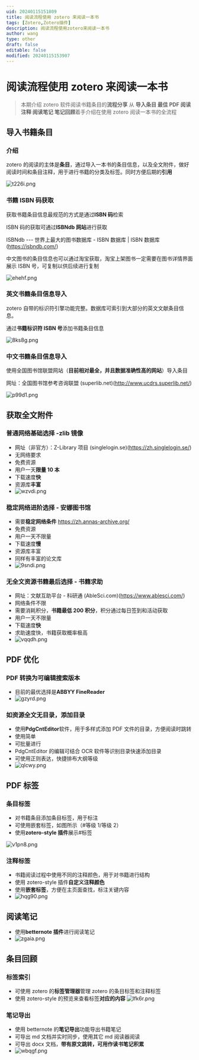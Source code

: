 ```yaml
---
uid: 20240115151809
title: 阅读流程使用 zotero 来阅读一本书
tags: [Zotero,Zotero插件]
description: 阅读流程使用zotero来阅读一本书
author: wang
type: other
draft: false
editable: false
modified: 20240115153907
---
```


# 阅读流程使用 zotero 来阅读一本书

>本期介绍 zotero 软件阅读书籍条目的**流程分享**
>从 **导入条目 最佳 PDF 阅读注释 阅读笔记 笔记回顾**着手介绍在使用 zotero 阅读一本书的全流程

## 导入书籍条目

### 介绍

zotero 的阅读的主体是**条目**，通过导入一本书的条目信息，以及全文附件，做好阅读时间和条目注释，用于进行书籍的分类及标签。同时方便后期的**引用**

![t226i.png](https://cdn.pkmer.cn/images/t226i.png!pkmer)

### 书籍 ISBN 码获取

获取书籍条目信息最规范的方式是通过**ISBN 码**检索

ISBN 码的获取可通过**ISBNdb 网站**进行获取

ISBNdb --- 世界上最大的图书数据库 - ISBN 数据库 | ISBN 数据库 (<https://isbndb.com/>)

中文图书的条目信息也可以通过淘宝获取，淘宝上架图书一定需要在图书详情界面展示 ISBN 号，可复制以供后续进行复制

![ehehf.png](https://cdn.pkmer.cn/images/ehehf.png!pkmer)

### 英文书籍条目信息导入

zotero 自带的标识符引擎功能完整。数据库可索引到大部分的英文文献条目信息。

通过**书籍标识符 ISBN 号**添加书籍条目信息

![8ks8g.png](https://cdn.pkmer.cn/images/8ks8g.png!pkmer)

### 中文书籍条目信息导入

使用全国图书馆联盟网站（**目前相对最全，并且数据准确性高的网站**）导入条目

网址：全国图书馆参考咨询联盟 (superlib.net)(<http://www.ucdrs.superlib.net/>)

![p99d1.png](https://cdn.pkmer.cn/images/p99d1.png!pkmer)

## 获取全文附件

### 普通网络基础选择 -zlib 镜像

- 网址（非官方）：Z-Library 项目 (singlelogin.se)(<https://zh.singlelogin.se/>)
- 无网络要求
- 免费资源
- 用户一天**限量 10 本**
- 下载速度**快**
- 资源库**丰富**
- ![wzvdi.png](https://cdn.pkmer.cn/images/wzvdi.png!pkmer)

### 稳定网络进阶选择 - 安娜图书馆

- 需要**稳定网络条件** <https://zh.annas-archive.org/>
- 免费资源
- 用户一天不限量
- 下载速度**慢**
- 资源库丰富
- 同样有丰富的论文库
- ![9sndi.png](https://cdn.pkmer.cn/images/9sndi.png!pkmer)

### 无全文资源书籍最后选择 - 书籍求助

- 网址：文献互助平台 - 科研通 (AbleSci.com)(<https://www.ablesci.com/>)
- 网络条件不限
- 需要消耗积分，**书籍最低 200 积分**，积分通过每日签到和活动获取
- 用户一天不限量
- 下载速度**快**
- 求助速度快，书籍获取概率极高
- ![vqqdh.png](https://cdn.pkmer.cn/images/vqqdh.png!pkmer)

## PDF 优化

### PDF 转换为可编辑搜索版本

- 目前的最优选择是**ABBYY FineReader**
- ![gzyrd.png](https://cdn.pkmer.cn/images/gzyrd.png!pkmer)

### 如资源全文无目录，添加目录

- 使用**PdgCntEditor**软件，用于多样式添加 PDF 文件的目录，方便阅读时跳转
- 使用简单
- 可批量进行
- PdgCntEditor 的编辑可结合 OCR 软件等识别目录快速添加目录
- 可使用正则表达，快捷排布大纲等级
- ![qlcwy.png](https://cdn.pkmer.cn/images/qlcwy.png!pkmer)

## PDF 标签

### 条目标签

- 对书籍条目添加条目标签，用于标注
- 可使用嵌套标签，如图所示（\#等级 1/等级 2）
- 使用**zotero-style 插件**展示#标签

![v1pn8.png](https://cdn.pkmer.cn/images/v1pn8.png!pkmer)

### 注释标签

- 书籍阅读过程中使用不同的注释颜色，用于对书籍进行结构
- 使用 zotero-style 插件**自定义注释颜色**
- 使用**嵌套标签**，方便在主页面查找，标注关键内容
- ![hqg90.png](https://cdn.pkmer.cn/images/hqg90.png!pkmer)

## 阅读笔记

- 使用**betternote 插件**进行阅读笔记
- ![zgaia.png](https://cdn.pkmer.cn/images/zgaia.png!pkmer)

## 条目回顾

### 标签索引

- 可使用 zotero 的**标签管理器**管理 zotero 的条目标签和注释标签
- 使用 zotero-style 的预览来查看标签**对应的内容**
![lfk6r.png](https://cdn.pkmer.cn/images/lfk6r.png!pkmer)

### 笔记导出

- 使用 betternote 的**笔记导出**功能导出书籍笔记
- 可导出 md 文档并实时同步，使用其它 md 阅读器阅读
- 可导出 docx 文档，**带有原文跳转，可用作读书笔记积累**
- ![wbqgf.png](https://cdn.pkmer.cn/images/wbqgf.png!pkmer)













